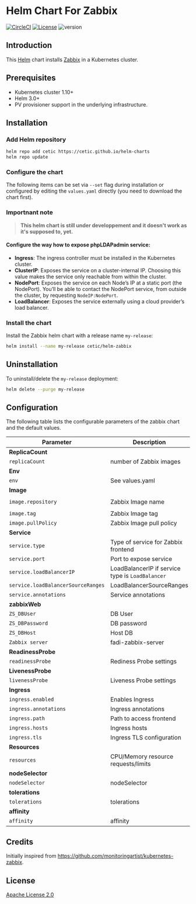 # Helm Chart For Zabbix

[![CircleCI](https://circleci.com/gh/cetic/helm-zabbix.svg?style=svg)](https://circleci.com/gh/cetic/helm-zabbix/tree/master) [![License](https://img.shields.io/badge/License-Apache%202.0-blue.svg)](https://opensource.org/licenses/Apache-2.0) ![version](https://img.shields.io/github/tag/cetic/helm-zabbix.svg?label=release)

## Introduction

This [Helm](https://github.com/cetic/helm-zabbix) chart installs [Zabbix](https://www.zabbix.com) in a Kubernetes cluster.

## Prerequisites

- Kubernetes cluster 1.10+
- Helm 3.0+
- PV provisioner support in the underlying infrastructure.

## Installation

### Add Helm repository

```bash
helm repo add cetic https://cetic.github.io/helm-charts
helm repo update
```

### Configure the chart

The following items can be set via `--set` flag during installation or configured by editing the `values.yaml` directly (you need to download the chart first).

### Importnant note

>**This helm chart is still under developpement and it doesn't work as it's supposed to, yet.**


#### Configure the way how to expose phpLDAPadmin service:

- **Ingress**: The ingress controller must be installed in the Kubernetes cluster.
- **ClusterIP**: Exposes the service on a cluster-internal IP. Choosing this value makes the service only reachable from within the cluster.
- **NodePort**: Exposes the service on each Node’s IP at a static port (the NodePort). You’ll be able to contact the NodePort service, from outside the cluster, by requesting `NodeIP:NodePort`.
- **LoadBalancer**: Exposes the service externally using a cloud provider’s load balancer.


### Install the chart

Install the Zabbix helm chart with a release name `my-release`:

```bash
helm install --name my-release cetic/helm-zabbix
```

## Uninstallation

To uninstall/delete the `my-release` deployment:

```bash
helm delete --purge my-release
```

## Configuration

The following table lists the configurable parameters of the zabbix chart and the default values.

| Parameter                                                                   | Description                                                                                                        | Default                         |
| --------------------------------------------------------------------------- | -------------------------------------------------------------------------------------------------------------------| ------------------------------- |
| **ReplicaCount**                                                            |
| `replicaCount`                                                              | number of Zabbix images                                                                                               | `3`      |
| **Env**                                                                     |
| `env`                                                                       | See values.yaml                                                                                                           | `nil`      |
| **Image**                                                                   |
| `image.repository`                                                          | Zabbix Image name                                                                                                 | `monitoringartist/zabbix-xxl`      |
| `image.tag`                                                                 | Zabbix Image tag                                                                                                  | `latest`                    |
| `image.pullPolicy`                                                          | Zabbix Image pull policy                                                                                          | `IfNotPresent`             |
| **Service**                                                                 |
| `service.type`                                                              | Type of service for Zabbix frontend                                                                               | `LoadBalancer`             |
| `service.port`                                                              | Port to expose service                                                                                             | `80`                            |
| `service.loadBalancerIP`                                                    | LoadBalancerIP if service type is `LoadBalancer`                                                                   | `nil`                           |
| `service.loadBalancerSourceRanges`                                          | LoadBalancerSourceRanges                                                                                           | `nil`                           |
| `service.annotations`                                                       | Service annotations                                                                                                | `{}`                            |
| **zabbixWeb**                                                                 |
| `ZS_DBUser`                                                           | DB User                                                                                                    | `zabbix`                         |
| `ZS_DBPassword`                                                       | DB password                                                                                                | `my_password`                            |
| `ZS_DBHost`                                                              | Host DB                                                                                            | `fadi-zabbix-db`                             |
| `Zabbix server`                                                             | fadi-zabbix-server                                                                                                      | `fadi-zabbix-server`                           |
| **ReadinessProbe**                                                          |
| `readinessProbe`                                                            | Rediness Probe settings                                                                                            | `{}`|
| **LivenessProbe**                                                           |
| `livenessProbe`                                                             | Liveness Probe settings                                                                                            | `{}`|
| **Ingress**                                                                 |
| `ingress.enabled`                                                           | Enables Ingress                                                                                                    | `false`                         |
| `ingress.annotations`                                                       | Ingress annotations                                                                                                | `{}`                            |
| `ingress.path`                                                              | Path to access frontend                                                                                            | `/`                             |
| `ingress.hosts`                                                             | Ingress hosts                                                                                                      | `nil`                           |
| `ingress.tls`                                                               | Ingress TLS configuration                                                                                          | `[]`                            |
| **Resources**                                                               |
| `resources`                                                                 | CPU/Memory resource requests/limits                                                                                | `{}`                            |
| **nodeSelector**                                                            |
| `nodeSelector`                                                              | nodeSelector                                                                                                       | `{}`                            |
| **tolerations**                                                             |
| `tolerations`                                                               | tolerations                                                                                                        | `{}`                            |
| **affinity**                                                                |
| `affinity`                                                                  | affinity                                                                                                           | `{}`                            |

## Credits

Initially inspired from https://github.com/monitoringartist/kubernetes-zabbix.


## License

[Apache License 2.0](/LICENSE)
